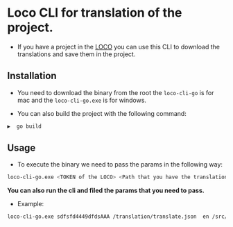 # Loco CLI for translation of the project.
- If you have a project in the [LOCO](https://localise.biz/) you can use this CLI to download the translations and save them in the project.

## Installation
- You need to download the binary from the root the `loco-cli-go` is for mac and the `loco-cli-go.exe` is for windows.

- You can also build the project with the following command:
```bash
▶  go build
```

## Usage 
- To execute the binary we need to pass the params in the following way:
```bash
loco-cli-go.exe <TOKEN of the LOCO> <Path that you have the translation> <LOCALE> <path you want to save the translation>
```

**You can also run the cli and filed the params that you need to pass.**

- Example:
```bash
loco-cli-go.exe sdfsfd4449dfdsAAA /translation/translate.json  en /src/assets/i18n
```

